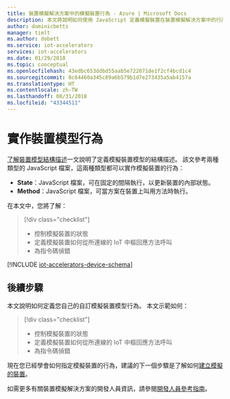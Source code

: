 ```yaml
---
title: 裝置模擬解決方案中的模擬裝置行為 - Azure | Microsoft Docs
description: 本文將說明如何使用 JavaScript 定義模擬裝置在裝置模擬解決方案中的行為。
author: dominicbetts
manager: timlt
ms.author: dobett
ms.service: iot-accelerators
services: iot-accelerators
ms.date: 01/29/2018
ms.topic: conceptual
ms.openlocfilehash: 43edbc653ddbd55aab5e722071de1f2cf4bcd1c4
ms.sourcegitcommit: 0c64460a345c89a6b579b1d7e273435a5ab4157a
ms.translationtype: HT
ms.contentlocale: zh-TW
ms.lasthandoff: 08/31/2018
ms.locfileid: "43344511"
---
```

# <a name="implement-the-device-model-behavior"></a>實作裝置模型行為

[了解裝置模型結構描述](iot-accelerators-device-simulation-device-schema.md)一文說明了定義模擬裝置模型的結構描述。 該文參考兩種類型的 JavaScript 檔案，這兩種類型都可以實作模擬裝置的行為：

- **State**：JavaScript 檔案，可在固定的間隔執行，以更新裝置的內部狀態。
- **Method**：JavaScript 檔案，可當方案在裝置上叫用方法時執行。

在本文中，您將了解：

>[!div class="checklist"]
> * 控制模擬裝置的狀態
> * 定義模擬裝置如何從所連線的 IoT 中樞回應方法呼叫
> * 為指令碼偵錯

[!INCLUDE [iot-accelerators-device-schema](../../includes/iot-accelerators-device-schema.md)]

## <a name="next-steps"></a>後續步驟

本文說明如何定義您自己的自訂模擬裝置模型行為。 本文示範如何：

<!-- Repeat task list from intro -->
>[!div class="checklist"]
> * 控制模擬裝置的狀態
> * 定義模擬裝置如何從所連線的 IoT 中樞回應方法呼叫
> * 為指令碼偵錯

現在您已經學會如何指定模擬裝置的行為，建議的下一個步驟是了解如何[建立模擬的裝置](iot-accelerators-device-simulation-create-simulated-device.md)。

如需更多有關裝置模擬解決方案的開發人員資訊，請參閱[開發人員參考指南](https://github.com/Azure/device-simulation-dotnet/wiki/Simulation-Service-Developer-Reference-Guide)。
